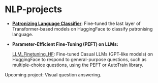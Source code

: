 # NLP-projects

- **[Patronizing Language Classifier](https://github.com/Yushi-Y/NLP-projects/tree/main/Classify_Patrinosing_Language_HF)**: Fine-tuned the last layer of Transformer-based models on HuggingFace to classify patronising language.

- **Parameter-Efficient Fine-Tuning (PEFT) on LLMs:**

   [LLM_Finetuning_HF](https://github.com/Yushi-Y/NLP-projects/tree/main/LLM_Finetuning_HF): Fine-tuned Casual LLMs (GPT-like models) on HuggingFace to respond to general-purpose questions, such as multiple-choice questions, using the PEFT or AutoTrain library.
   
Upcoming project: Visual question answering.
